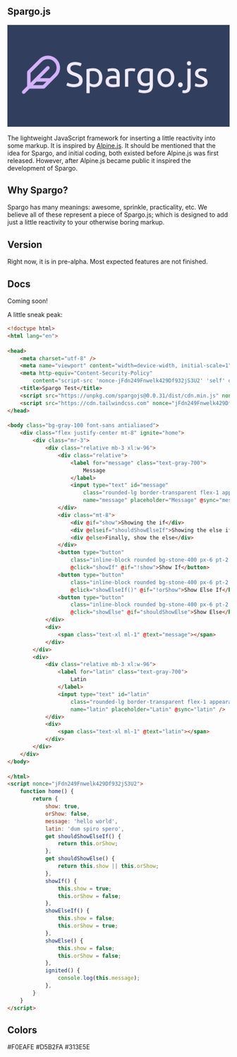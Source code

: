 ## Spargo.js

<p align="center"><img src="/logo_with_text.png" alt="Spargo.js Logo"></p>

The lightweight JavaScript framework for inserting a little reactivity into some markup. It is inspired by [Alpine.js](https://github.com/alpinejs/alpine). It should be mentioned that the idea for Spargo, and initial coding, both existed before Alpine.js was first released. However, after Alpine.js became public it inspired the development of Spargo.

## Why Spargo?

Spargo has many meanings: awesome, sprinkle, practicality, etc. We believe all of these represent a piece of Spargo.js; which is designed to add just a little reactivity to your otherwise boring markup.

## Version

Right now, it is in pre-alpha. Most expected features are not finished.

## Docs

Coming soon!

A little sneak peak:

```html
<!doctype html>
<html lang="en">

<head>
    <meta charset="utf-8" />
    <meta name="viewport" content="width=device-width, initial-scale=1">
    <meta http-equiv="Content-Security-Policy"
        content="script-src 'nonce-jFdn249Fnwelk429Df932jS3U2' 'self' data:; default-src 'self'; style-src https://cdn.tailwindcss.com 'unsafe-inline'">
    <title>Spargo Test</title>
    <script src="https://unpkg.com/spargojs@0.0.31/dist/cdn.min.js" nonce="jFdn249Fnwelk429Df932jS3U2" defer></script>
    <script src="https://cdn.tailwindcss.com" nonce="jFdn249Fnwelk429Df932jS3U2"></script>
</head>

<body class="bg-gray-100 font-sans antialiased">
    <div class="flex justify-center mt-8" ignite="home">
        <div class="mr-3">
            <div class="relative mb-3 xl:w-96">
                <div class="relative">
                    <label for="message" class="text-gray-700">
                        Message
                    </label>
                    <input type="text" id="message"
                        class="rounded-lg border-transparent flex-1 appearance-none border border-gray-300 w-full py-2 px-4 bg-white text-gray-700 placeholder-gray-400 shadow-sm text-base focus:outline-none focus:ring-2 focus:ring-stone-600 focus:border-transparent"
                        name="message" placeholder="Message" @sync="message" />
                </div>
                <div class="mt-8">
                    <div @if="show">Showing the if</div>
                    <div @elseif="shouldShowElseIf">Showing the else if</div>
                    <div @else>Finally, show the else</div>
                </div>
                <button type="button"
                    class="inline-block rounded bg-stone-400 px-6 pt-2.5 pb-2 text-xs font-medium uppercase leading-normal text-stone-900 transition duration-150 ease-in-out hover:bg-zinc-300 focus:bg-primary-zink-200 focus:outline-none focus:ring-0 active:bg-primary-zink-400"
                    @click="showIf" @if="!show">Show If</button>
                <button type="button"
                    class="inline-block rounded bg-stone-400 px-6 pt-2.5 pb-2 text-xs font-medium uppercase leading-normal text-stone-900 transition duration-150 ease-in-out hover:bg-zinc-300 focus:bg-primary-zink-200 focus:outline-none focus:ring-0 active:bg-primary-zink-400"
                    @click="showElseIf()" @if="!orShow">Show Else If</button>
                <button type="button"
                    class="inline-block rounded bg-stone-400 px-6 pt-2.5 pb-2 text-xs font-medium uppercase leading-normal text-stone-900 transition duration-150 ease-in-out hover:bg-zinc-300 focus:bg-primary-zink-200 focus:outline-none focus:ring-0 active:bg-primary-zink-400"
                    @click="showElse" @if="shouldShowElse">Show Else</button>
            </div>
            <div>
                <span class="text-xl ml-1" @text="message"></span>
            </div>
        </div>
        <div>
            <div class="relative mb-3 xl:w-96">
                <label for="latin" class="text-gray-700">
                    Latin
                </label>
                <input type="text" id="latin"
                    class="rounded-lg border-transparent flex-1 appearance-none border border-gray-300 w-full py-2 px-4 bg-white text-gray-700 placeholder-gray-400 shadow-sm text-base focus:outline-none focus:ring-2 focus:ring-stone-600 focus:border-transparent"
                    name="latin" placeholder="Latin" @sync="latin" />
            </div>
            <div>
                <span class="text-xl ml-1" @text="latin"></span>
            </div>
        </div>
    </div>
</body>

</html>
<script nonce="jFdn249Fnwelk429Df932jS3U2">
    function home() {
        return {
            show: true,
            orShow: false,
            message: 'hello world',
            latin: 'dum spiro spero',
            get shouldShowElseIf() {
                return this.orShow;
            },
            get shouldShowElse() {
                return this.show || this.orShow;
            },
            showIf() {
                this.show = true;
                this.orShow = false;
            },
            showElseIf() {
                this.show = false;
                this.orShow = true;
            },
            showElse() {
                this.show = false;
                this.orShow = false;
            },
            ignited() {
                console.log(this.message);
            },
        }
    }
</script>
```

## Colors
#F0EAFE
#D5B2FA
#313E5E